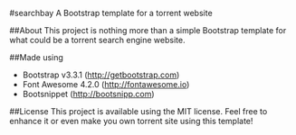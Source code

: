 #searchbay
A Bootstrap template for a torrent website



##About
This project is nothing more than a simple Bootstrap template for what could be a torrent search engine website. 



##Made using
* Bootstrap v3.3.1 (http://getbootstrap.com)
* Font Awesome 4.2.0 (http://fontawesome.io)
* Bootsnippet (http://bootsnipp.com)



##License
This project is available using the MIT license. Feel free to enhance it or even make you own torrent site using this template!